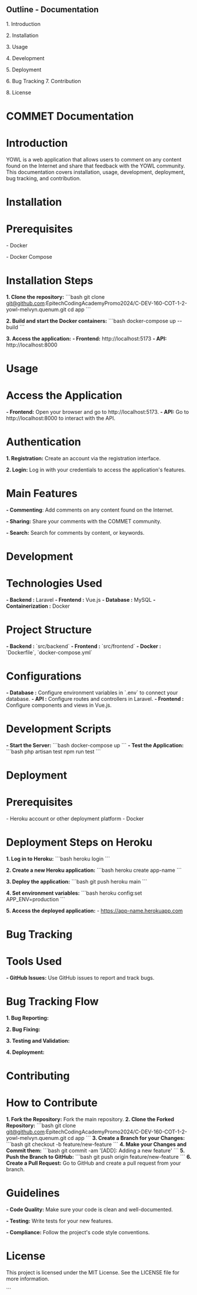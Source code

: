 ## Outline \- Documentation

1\. Introduction

2\. Installation

3\. Usage

4\. Development

5\. Deployment

6\. Bug Tracking
7\. Contribution

8\. License

# COMMET Documentation

# Introduction

YOWL is a web application that allows users to comment on any content found on the Internet and share that feedback with the YOWL community. This documentation covers installation, usage, development, deployment, bug tracking, and contribution.

# Installation

# Prerequisites

\- Docker

\- Docker Compose

# Installation Steps

**1\. Clone the repository:**
\`\`\`bash
git clone git@github.com:EpitechCodingAcademyPromo2024/C-DEV-160-COT-1-2-yowl-melvyn.quenum.git
cd app
\`\`\`

**2\. Build and start the Docker containers:**
\`\`\`bash
docker-compose up \--build
\`\`\`

**3\. Access the application:**
**\- Frontend:** http://localhost:5173
**\- API:** http://localhost:8000

# Usage

# Access the Application

**\- Frontend:** Open your browser and go to http://localhost:5173. **\- API:** Go to http://localhost:8000 to interact with the API.

# Authentication

**1\. Registration:** Create an account via the registration interface.

**2\. Login:** Log in with your credentials to access the application's features.

# Main Features

**\- Commenting**: Add comments on any content found on the Internet.

**\- Sharing:** Share your comments with the COMMET community.

**\- Search:** Search for comments by content, or keywords.

# Development

# Technologies Used

**\- Backend :** Laravel
**\- Frontend :** Vue.js
**\- Database :** MySQL
**\- Containerization :** Docker

# Project Structure

**\- Backend :** \`src/backend\`
**\- Frontend :** \`src/frontend\`
**\- Docker :** \`Dockerfile\`, \`docker-compose.yml\`

# Configurations

**\- Database :** Configure environment variables in \`.env\` to connect your database.
**\- API :** Configure routes and controllers in Laravel.
**\- Frontend :** Configure components and views in Vue.js.

# Development Scripts

**\- Start the Server:**
\`\`\`bash
docker-compose up
\`\`\`
**\- Test the Application:**
\`\`\`bash
php artisan test
npm run test
\`\`\`

# Deployment

# Prerequisites

\- Heroku account or other deployment platform
\- Docker

# Deployment Steps on Heroku

**1\. Log in to Heroku:**
\`\`\`bash
heroku login
\`\`\`

**2\. Create a new Heroku application:**
\`\`\`bash
heroku create app-name
\`\`\`

**3\. Deploy the application:**
\`\`\`bash
git push heroku main
\`\`\`

**4\. Set environment variables:**
\`\`\`bash
heroku config:set APP\_ENV=production
\`\`\`

**5\. Access the deployed application:**
\- https://app-name.herokuapp.com

# Bug Tracking

# Tools Used

**\- GitHub Issues:** Use GitHub issues to report and track bugs.

# Bug Tracking Flow

**1\. Bug Reporting:**

**2\. Bug Fixing:**

**3\. Testing and Validation:**

**4\. Deployment:**

# Contributing

# How to Contribute

**1\. Fork the Repository:** Fork the main repository.
**2\. Clone the Forked Repository:**
\`\`\`bash
git clone git@github.com:EpitechCodingAcademyPromo2024/C-DEV-160-COT-1-2-yowl-melvyn.quenum.git
cd app
\`\`\`
**3\. Create a Branch for your Changes:**
\`\`\`bash
git checkout \-b feature/new-feature
\`\`\`
**4\. Make your Changes and Commit them:**
\`\`\`bash
git commit \-am '\[ADD\]: Adding a new feature'
\`\`\`
**5\. Push the Branch to GitHub:**
\`\`\`bash
git push origin feature/new-feature
\`\`\`
**6\. Create a Pull Request:** Go to GitHub and create a pull request from your branch.

# Guidelines

**\- Code Quality:** Make sure your code is clean and well-documented.

**\- Testing:** Write tests for your new features.

**\- Compliance:** Follow the project's code style conventions.

# License

This project is licensed under the MIT License. See the LICENSE file for more information.

\`\`\`